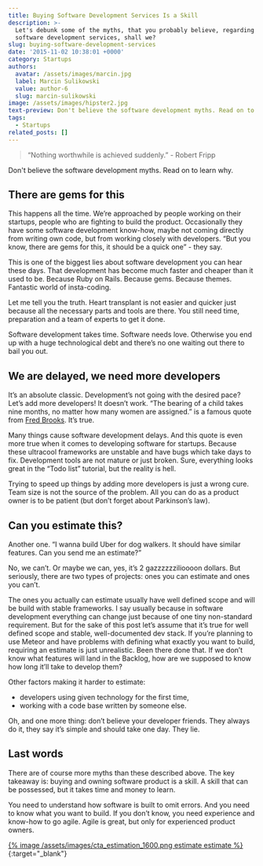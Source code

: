 ```yaml
---
title: Buying Software Development Services Is a Skill
description: >-
  Let's debunk some of the myths, that you probably believe, regarding buying
  software development services, shall we?
slug: buying-software-development-services
date: '2015-11-02 10:38:01 +0000'
category: Startups
authors:
  avatar: /assets/images/marcin.jpg
  label: Marcin Sulikowski
  value: author-6
  slug: marcin-sulikowski
image: /assets/images/hipster2.jpg
text-preview: Don't believe the software development myths. Read on to learn why.
tags:
  - Startups
related_posts: []
---
```


> “Nothing worthwhile is achieved suddenly.” - Robert Fripp

Don't believe the software development myths. Read on to learn why.

## There are gems for this ##
This happens all the time. We’re approached by people working on their startups, people who are fighting to build the product. Occasionally they have some software development know-how, maybe not coming directly from writing own code, but from working closely with developers. “But you know, there are gems for this, it should be a quick one” - they say.

This is one of the biggest lies about software development you can hear these days. That development has become much faster and cheaper than it used to be. Because Ruby on Rails. Because gems. Because themes. Fantastic world of insta-coding.

Let me tell you the truth. Heart transplant is not easier and quicker just because all the necessary parts and tools are there. You still need time, preparation and a team of experts to get it done.

Software development takes time. Software needs love. Otherwise you end up with a huge technological debt and there’s no one waiting out there to bail you out.

## We are delayed, we need more developers ##
It’s an absolute classic. Development’s not going with the desired pace? Let’s add more developers! It doesn’t work. “The bearing of a child takes nine months, no matter how many women are assigned.” is a famous quote from [Fred Brooks](https://en.wikiquote.org/wiki/Fred_Brooks). It’s true.

Many things cause software development delays. And this quote is  even more true when it comes to developing software for startups. Because these ultracool frameworks are unstable and have bugs which take days to fix. Development tools are not mature or just broken. Sure, everything looks great in the “Todo list” tutorial, but the reality is hell.

Trying to speed up things by adding more developers is just a wrong cure. Team size is not the source of the problem. All you can do as a product owner is to be patient (but don’t forget about Parkinson’s law).

## Can you estimate this? ##
Another one. “I wanna build Uber for dog walkers. It should have similar features. Can you send me an estimate?”

No, we can’t. Or maybe we can, yes, it’s 2 gazzzzzzilioooon dollars. But seriously, there are two types of projects: ones you can estimate and ones you can’t.

The ones you actually can estimate usually have well defined scope and will be build with stable frameworks. I say usually because in software development everything can change just because of one tiny non-standard requirement. But for the sake of this post let’s assume that it’s true for well defined scope and stable, well-documented dev stack. If you’re planning to use Meteor and have problems with defining what exactly you want to build, requiring an estimate is just unrealistic. Been there done that. If we don’t know what features will land in the Backlog, how are we supposed to know how long it’ll take to develop them?

Other factors making it harder to estimate:
* developers using given technology for the first time,
* working with a code base written by someone else.

Oh, and one more thing: don’t believe your developer friends. They always do it, they say it’s simple and should take one day. They lie.

## Last words ##
There are of course more myths than these described above. The key takeaway is: buying and owning software product is a skill. A skill that can be possessed, but it takes time and money to learn.

You need to understand how software is built to omit errors. And you need to know what you want to build. If you don’t know, you need experience and know-how to go agile. Agile is great, but only for experienced product owners.

[{% image /assets/images/cta_estimation_1600.png estimate estimate %}](https://naturaily.com/get-an-estimate){:target="_blank"}
